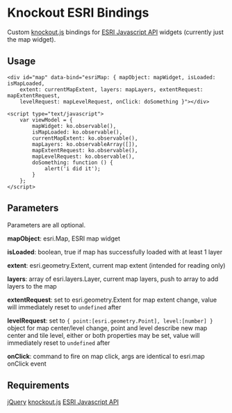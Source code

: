 # Knockout ESRI Bindings

Custom [knockout.js](http://knockoutjs.com/) bindings for [ESRI Javascript API](http://help.arcgis.com/en/webapi/javascript/arcgis) widgets (currently just the map widget).

## Usage

	<div id="map" data-bind="esriMap: { mapObject: mapWidget, isLoaded: isMapLoaded,
		extent: currentMapExtent, layers: mapLayers, extentRequest: mapExtentRequest,
		levelRequest: mapLevelRequest, onClick: doSomething }"></div>
	 
	<script type="text/javascript">
	    var viewModel = {
	    	mapWidget: ko.observable(),
	    	isMapLoaded: ko.observable(),
	    	currentMapExtent: ko.observable(),
	    	mapLayers: ko.observableArray([]),
	    	mapExtentRequest: ko.observable(),
	    	mapLevelRequest: ko.observable(),
	    	doSomething: function () {
	    		alert('i did it');
	    	}
	    };
	</script>

## Parameters

Parameters are all optional.

__mapObject__: esri.Map, ESRI map widget

__isLoaded__: boolean, true if map has successfully loaded with at least 1 layer

__extent__: esri.geometry.Extent, current map extent (intended for reading only)

__layers__: array of esri.layers.Layer, current map layers, push to array to add layers to the map

__extentRequest__: set to esri.geometry.Extent for map extent change, value will immediately reset to `undefined` after

__levelRequest__: set to `{ point:[esri.geometry.Point], level:[number] }` object for map center/level change, point and level describe new map center and tile level, either or both properties may be set, value will immediately reset to `undefined` after

__onClick__: command to fire on map click, args are identical to esri.map onClick event

## Requirements

[jQuery](http://jquery.com/)
[knockout.js](http://knockoutjs.com/)
[ESRI Javascript API](http://help.arcgis.com/en/webapi/javascript/arcgis)